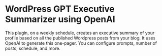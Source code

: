 # WordPress GPT Executive Summarizer using OpenAI 

This plugin, on a weekly schedule, creates an executive summary of your profile based on all the published Wordpress posts from your blog. It uses OpenAI to generate this one-pager. You can configure prompts, number of posts, schedule, and more.

